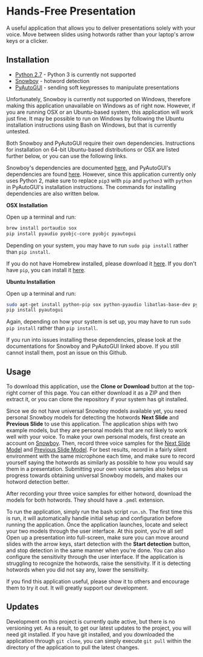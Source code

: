 # Hands-Free Presentation
A useful application that allows you to deliver presentations solely with your voice. Move between slides using hotwords rather than your laptop's arrow keys or a clicker.

##  Installation
* [Python 2.7](https://www.python.org/downloads/) - Python 3 is currently not supported
* [Snowboy](https://snowboy.kitt.ai/) - hotword detection 
* [PyAutoGUI](https://pyautogui.readthedocs.io/en/latest/) - sending soft keypresses to manipulate presentations 

Unfortunately, Snowboy is currently not supported on Windows, therefore making this application unavailable on Windows as of right now. However, if you are running OSX or an Ubuntu-based system, this application will work just fine. It may be possible to run on Windows by following the Ubuntu installation instructions using Bash on Windows, but that is currently untested.


Both Snowboy and PyAutoGUI require their own dependencies. Instructions for installation on 64-bit Ubuntu-based distributions or OSX are listed further below, or you can use the following links. 

Snowboy's dependencies are documented [here](https://snowboy.kitt.ai/docs), and PyAutoGUI's dependencies are found [here](https://pyautogui.readthedocs.io/en/latest/install.html#installation). However, since this application currently only uses Python 2, make sure to replace `pip3` with `pip` and `python3` with `python` in PyAutoGUI's installation instructions. The commands for installing dependencies are also written below.

**OSX Installation**

Open up a terminal and run:
```bash
brew install portaudio sox
pip install pyaudio pyobjc-core pyobjc pyautogui
```
Depending on your system, you may have to run `sudo pip install` rather than `pip install`.

If you do not have Homebrew installed, please download it [here](http://brew.sh/). If you don't have `pip`, you can install it [here](https://pip.pypa.io/en/stable/installing/).

**Ubuntu Installation**

Open up a terminal and run:
```bash
sudo apt-get install python-pip sox python-pyaudio libatlas-base-dev python-dev python-xlib
pip install pyautogui
```

Again, depending on how your system is set up, you may have to run `sudo pip install` rather than `pip install`.

If you run into issues installing these dependencies, please look at the documentations for Snowboy and PyAutoGUI linked above. If you still cannot install them, post an issue on this Github.

## Usage
To download this application, use the **Clone or Download** button at the top-right corner of this page. You can either download it as a ZIP and then extract it, or you can clone the repository if your system has git installed.

Since we do not have universal Snowboy models available yet, you need personal Snowboy models for detecting the hotwords **Next Slide** and **Previous Slide** to use this application. The application ships with two example models, but they are personal models that are not likely to work well with your voice. To make your own personal models, first create an account on [Snowboy](https://snowboy.kitt.ai/). Then, record three voice samples for the [Next Slide Model](https://snowboy.kitt.ai/hotword/7485) and [Previous Slide Model](https://snowboy.kitt.ai/hotword/7486). For best results, record in a fairly silent environment with the same microphone each time, and make sure to record yourself saying the hotwords as similarly as possible to how you would say them in a presentation. Submitting your own voice samples also helps us progress towards obtaining universal Snowboy models, and makes our hotword detection better.

After recording your three voice samples for either hotword, download the models for both hotwords. They should have a `.pmdl` extension. 

To run the application, simply run the bash script `run.sh`. The first time this is run, it will automatically handle initial setup and configuration before running the application. Once the application launches, locate and select your two models through the user interface. At this point, you're all set! Open up a presentation into full-screen, make sure you can move around slides with the arrow keys, start detection with the **Start detection** button, and stop detection in the same manner when you're done. You can also configure the sensitivity through the user interface. If the application is struggling to recognize the hotwords, raise the sensitivity. If it is detecting hotwords when you did not say any, lower the sensitivity.

If you find this application useful, please show it to others and encourage them to try it out. It will greatly support our development.

## Updates

Development on this project is currently quite active, but there is no versioning yet. As a result, to get our latest updates to the project, you will need git installed. If you have git installed, and you downloaded the application through `git clone`, you can simply execute `git pull` within the directory of the application to pull the latest changes.
